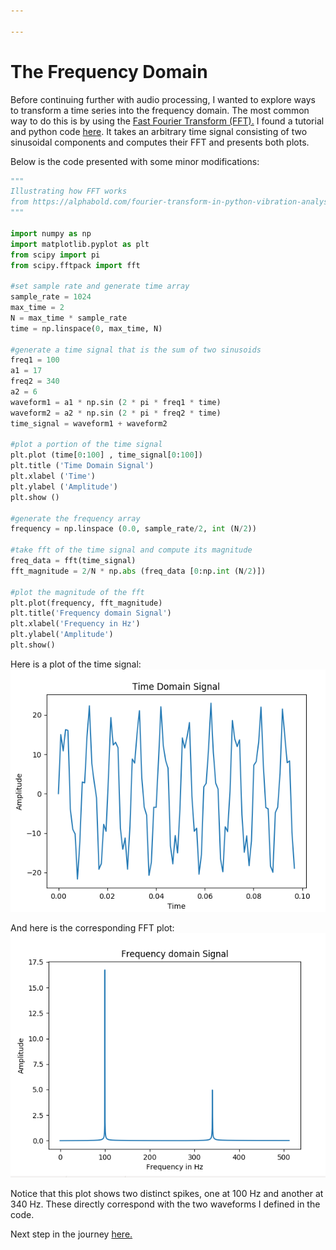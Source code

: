 ```yaml
---

---
```


The Frequency Domain
=====

Before continuing further with audio processing, I wanted to explore ways to transform a time series into the frequency domain. The most common way to do this is by using the [Fast Fourier Transform (FFT).](https://en.wikipedia.org/wiki/Fast_Fourier_transform) I found a tutorial and python code [here](https://alphabold.com/fourier-transform-in-python-vibration-analysis/). It takes an arbitrary time signal consisting of two sinusoidal components and computes their FFT and presents both plots.

Below is the code presented with some minor modifications:

```python
"""
Illustrating how FFT works
from https://alphabold.com/fourier-transform-in-python-vibration-analysis/
"""

import numpy as np
import matplotlib.pyplot as plt
from scipy import pi
from scipy.fftpack import fft

#set sample rate and generate time array
sample_rate = 1024
max_time = 2
N = max_time * sample_rate
time = np.linspace(0, max_time, N)

#generate a time signal that is the sum of two sinusoids
freq1 = 100
a1 = 17
freq2 = 340
a2 = 6
waveform1 = a1 * np.sin (2 * pi * freq1 * time)
waveform2 = a2 * np.sin (2 * pi * freq2 * time)
time_signal = waveform1 + waveform2

#plot a portion of the time signal
plt.plot (time[0:100] , time_signal[0:100])
plt.title ('Time Domain Signal')
plt.xlabel ('Time')
plt.ylabel ('Amplitude')
plt.show ()

#generate the frequency array
frequency = np.linspace (0.0, sample_rate/2, int (N/2))

#take fft of the time signal and compute its magnitude
freq_data = fft(time_signal)
fft_magnitude = 2/N * np.abs (freq_data [0:np.int (N/2)])

#plot the magnitude of the fft
plt.plot(frequency, fft_magnitude)
plt.title('Frequency domain Signal')
plt.xlabel('Frequency in Hz')
plt.ylabel('Amplitude')
plt.show()
```

Here is a plot of the time signal: 
![timeplot](https://raw.githubusercontent.com/TheArcMagician/music-analysis/master/the-journey/images/timeplot.png)


And here is the corresponding FFT plot: 
![fftplot](https://raw.githubusercontent.com/TheArcMagician/music-analysis/master/the-journey/images/fftplot.png)

Notice that this plot shows two distinct spikes, one at 100 Hz and another at 340 Hz. These directly correspond with the two waveforms I defined in the code.


Next step in the journey [here.](audiofft.md)

